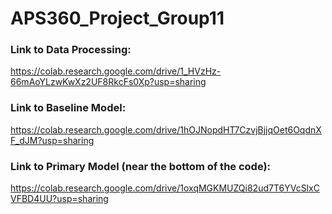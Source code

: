 # APS360_Project_Group11

### Link to Data Processing:
https://colab.research.google.com/drive/1_HVzHz-66mAoYLzwKwXz2UF8RkcFs0Xp?usp=sharing

### Link to Baseline Model:
https://colab.research.google.com/drive/1hOJNopdHT7CzvjBjjqOet6OqdnXF_dJM?usp=sharing

### Link to Primary Model (near the bottom of the code):
https://colab.research.google.com/drive/1oxqMGKMUZQi82ud7T6YVcSlxCVFBD4UU?usp=sharing 
